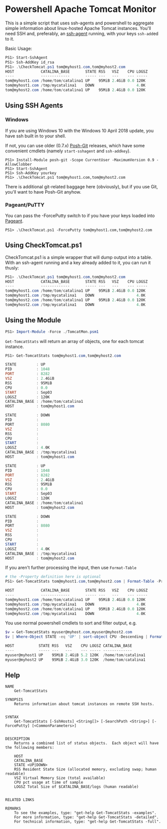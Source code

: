 # Powershell Apache Tomcat Monitor
This is a simple script that uses ssh-agents and powershell to aggregate simple information about linux-hosted Apache Tomcat instances.  You'll need SSH and, preferably, an [ssh-agent](https://www.ssh.com/ssh/agent) running, with your keys `ssh-add`ed to it.

Basic Usage:
```Powershell
PS1> Start-SshAgent
PS1> Ssh-AddKey id_rsa
PS1> .\CheckTomcat.ps1 tom@myhost1.com,tom@myhost2.com
HOST            CATALINA_BASE       STATE RSS   VSZ    CPU LOGSZ
----            -------------       ----- ---   ---    --- -----
tom@myhost1.com /home/tom/catalina1 UP    95MiB 2.4GiB 0.0 120K 
tom@myhost1.com /tmp/mycatalina1    DOWN                   4.0K 
tom@myhost2.com /home/tom/catalina1 UP    95MiB 2.4GiB 0.0 120K 
```

## Using SSH Agents
### Windows
If you are using Windows 10 with the Windows 10 April 2018 update, you have ssh built in to your shell.  

If not, you can use older (0.7.x) [Posh-Git](https://github.com/dahlbyk/posh-git) releases, which have some convenient cmdlets (namely `start-sshagent` and `ssh-addkey`).
```
PS1> Install-Module posh-git -Scope CurrentUser -MaximumVersion 0.9 -AllowClobber
PS1> Start-SshAgent
PS1> Ssh-AddKey yourkey
PS1> .\CheckTomcat.ps1 tom@myhost1.com,tom@myhost2.com
```

There is additional git-related baggage here (obviously), but if you use Git, you'll want to have Posh-Git anyhow.

### Pageant/PuTTY
You can pass the -ForcePutty switch to if you have your keys loaded into [Pageant](https://www.chiark.greenend.org.uk/~sgtatham/putty/).
```
PS1> .\CheckTomcat.ps1 -ForcePutty tom@myhost1.com,tom@myhost2.com
```

## Using CheckTomcat.ps1
CheckTomcat.ps1 is a simple wrapper that will dump output into a table.  With an ssh-agent running and a key already added to it, you can run it thusly:
```PowerShell
PS1> .\CheckTomcat.ps1 tom@myhost1.com,tom@myhost2.com
HOST            CATALINA_BASE       STATE RSS   VSZ    CPU LOGSZ
----            -------------       ----- ---   ---    --- -----
tom@myhost1.com /home/tom/catalina1 UP    95MiB 2.4GiB 0.0 120K 
tom@myhost1.com /tmp/mycatalina1    DOWN                   4.0K 
tom@myhost2.com /home/tom/catalina1 UP    95MiB 2.4GiB 0.0 120K 
tom@myhost2.com /tmp/mycatalina1    DOWN                   4.0K 
```

## Using the Module
```PowerShell
PS1> Import-Module -Force ./TomcatMon.psm1
```

`Get-TomcatStats` will return an array of objects, one for each tomcat instance.
```PowerShell
PS1> Get-TomcatStats tom@myhost1.com,tom@myhost2.com

STATE         : UP
PID           : 1048
PORT          : 8282
VSZ           : 2.4GiB
RSS           : 95MiB
CPU           : 0.0
START         : Sep03
LOGSZ         : 120K
CATALINA_BASE : /home/tom/catalina1
HOST          : tom@myhost1.com

STATE         : DOWN
PID           :  
PORT          : 8080
VSZ           :  
RSS           :  
CPU           :  
START         :  
LOGSZ         : 4.0K
CATALINA_BASE : /tmp/mycatalina1
HOST          : tom@myhost1.com

STATE         : UP
PID           : 1048
PORT          : 8282
VSZ           : 2.4GiB
RSS           : 95MiB
CPU           : 0.0
START         : Sep03
LOGSZ         : 120K
CATALINA_BASE : /home/tom/catalina1
HOST          : tom@myhost2.com

STATE         : DOWN
PID           :  
PORT          : 8080
VSZ           :  
RSS           :  
CPU           :  
START         :  
LOGSZ         : 4.0K
CATALINA_BASE : /tmp/mycatalina1
HOST          : tom@myhost2.com
```

If you aren't further processing the input, then use `Format-Table`
```PowerShell
# the -Property definition here is optional
PS1> Get-TomcatStats tom@myhost1.com,tom@myhost2.com | Format-Table -Property HOST,CATALINA_BASE,STATE,RSS,VSZ,CPU,LOGSZ

HOST            CATALINA_BASE       STATE RSS   VSZ    CPU LOGSZ
----            -------------       ----- ---   ---    --- -----
tom@myhost1.com /home/tom/catalina1 UP    95MiB 2.4GiB 0.0 120K 
tom@myhost1.com /tmp/mycatalina1    DOWN                   4.0K 
tom@myhost2.com /home/tom/catalina1 UP    95MiB 2.4GiB 0.0 120K 
tom@myhost2.com /tmp/mycatalina1    DOWN                   4.0K 
```

You use normal powershell cmdlets to sort and filter output, e.g.
```PowerShell
$v = Get-TomcatStats myuser@myhost.com,myuser@myhost2.com
$v | Where-Object STATE -eq 'UP' | sort-object CPU -Descending | Format-Table

HOST           STATE RSS   VSZ    CPU LOGSZ CATALINA_BASE        
----           ----- ---   ---    --- ----- -------------       
myuser@myhost1 UP    95MiB 2.4GiB 5.2 120K  /home/tom/catalina1 
myuser@myhost2 UP    95MiB 2.4GiB 3.0 120K  /home/tom/catalina1 
```


## Help
```
NAME
    Get-TomcatStats

SYNOPSIS
    Returns information about tomcat instances on remote SSH hosts.


SYNTAX
    Get-TomcatStats [-SshHosts] <String[]> [-SearchPath <String>] [-ForcePutty] [<CommonParameters>]


DESCRIPTION
    Returns a combined list of status objects.  Each object will have the following members:

    HOST
    CATALINA_BASE
    STATE <UP|DOWN>
    RSS Resident State Size (allocated memory, excluding swap; human readable)
    VSZ Virtual Memory Size (total available)
    CPU pct usage at time of sample
    LOGSZ Total Size of $CATALINA_BASE/logs (human readable)


RELATED LINKS

REMARKS
    To see the examples, type: "get-help Get-TomcatStats -examples".
    For more information, type: "get-help Get-TomcatStats -detailed".
    For technical information, type: "get-help Get-TomcatStats -full".
```
